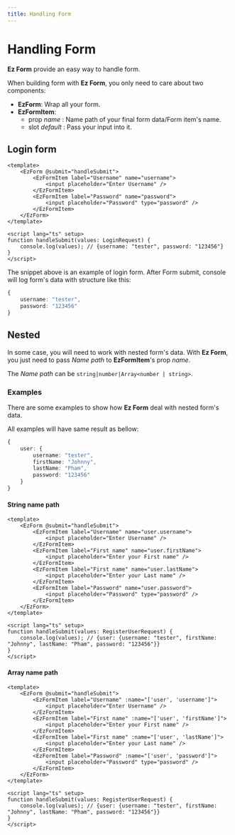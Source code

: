 ```yaml
---
title: Handling Form
---
```


# Handling Form

**Ez Form** provide an easy way to handle form.

When building form with **Ez Form**, you only need to care about two components:

- **EzForm**: Wrap all your form.
- **EzFormItem**:
  - prop _name_ : Name path of your final form data/Form item's name.
  - slot _default_ : Pass your input into it.

## Login form

```vue
<template>
	<EzForm @submit="handleSubmit">
		<EzFormItem label="Username" name="username">
			<input placeholder="Enter Username" />
		</EzFormItem>
		<EzFormItem label="Password" name="password">
			<input placeholder="Password" type="password" />
		</EzFormItem>
	</EzForm>
</template>

<script lang="ts" setup>
function handleSubmit(values: LoginRequest) {
	console.log(values); // {username: "tester", password: "123456"}
}
</script>
```

The snippet above is an example of login form. After Form submit, console will log form's data with structure like this:

```ts
{
	username: "tester",
	password: "123456"
}
```

## Nested

In some case, you will need to work with nested form's data. With **Ez Form**, you just need to pass _Name path_ to **EzFormItem**'s prop _name_.

The _Name path_ can be `string|number|Array<number | string>`.

### Examples

There are some examples to show how **Ez Form** deal with nested form's data.

All examples will have same result as bellow:

```ts
{
	user: {
		username: "tester",
		firstName: "Johnny",
		lastName: "Pham",
		password: "123456"
	}
}
```

#### String name path

```vue
<template>
	<EzForm @submit="handleSubmit">
		<EzFormItem label="Username" name="user.username">
			<input placeholder="Enter Username" />
		</EzFormItem>
		<EzFormItem label="First name" name="user.firstName">
			<input placeholder="Enter your First name" />
		</EzFormItem>
		<EzFormItem label="First name" name="user.lastName">
			<input placeholder="Enter your Last name" />
		</EzFormItem>
		<EzFormItem label="Password" name="user.password">
			<input placeholder="Password" type="password" />
		</EzFormItem>
	</EzForm>
</template>

<script lang="ts" setup>
function handleSubmit(values: RegisterUserRequest) {
	console.log(values); // {user: {username: "tester", firstName: "Johnny", lastName: "Pham", password: "123456"}}
}
</script>
```

#### Array name path

```vue
<template>
	<EzForm @submit="handleSubmit">
		<EzFormItem label="Username" :name="['user', 'username']">
			<input placeholder="Enter Username" />
		</EzFormItem>
		<EzFormItem label="First name" :name="['user', 'firstName']">
			<input placeholder="Enter your First name" />
		</EzFormItem>
		<EzFormItem label="First name" :name="['user', 'lastName']">
			<input placeholder="Enter your Last name" />
		</EzFormItem>
		<EzFormItem label="Password" :name="['user', 'password']">
			<input placeholder="Password" type="password" />
		</EzFormItem>
	</EzForm>
</template>

<script lang="ts" setup>
function handleSubmit(values: RegisterUserRequest) {
	console.log(values); // {user: {username: "tester", firstName: "Johnny", lastName: "Pham", password: "123456"}}
}
</script>
```
